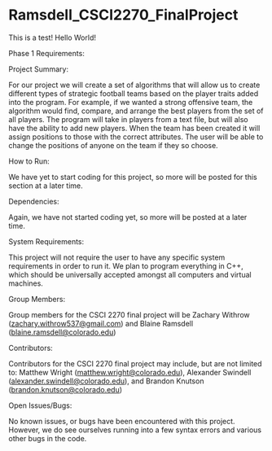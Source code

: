 # Ramsdell_CSCI2270_FinalProject
This is a test! Hello World! 

Phase 1 Requirements:

Project Summary:

For our project we will create a set of algorithms that will allow us to create different types of strategic football teams based on the player traits added into the program. For example, if we wanted a strong offensive team, the algorithm would find, compare, and arrange the best players from the set of all players. The program will take in players from a text file, but will also have the ability to add new players. When the team has been created it will assign positions to those with the correct attributes. The user will be able to change the positions of anyone on the team if they so choose. 

How to Run:

We have yet to start coding for this project, so more will be posted for this section at a later time. 

Dependencies:

Again, we have not started coding yet, so more will be posted at a later time.

System Requirements:

This project will not require the user to have any specific system requirements in order to run it. We plan to program everything in C++, which should be universally accepted amongst all computers and virtual machines. 

Group Members:

Group members for the CSCI 2270 final project will be Zachary Withrow (zachary.withrow537@gmail.com) and Blaine Ramsdell (blaine.ramsdell@colorado.edu)

Contributors:

Contributors for the CSCI 2270 final project may include, but are not limited to:
Matthew Wright (matthew.wright@colorado.edu), 
Alexander Swindell (alexander.swindell@colorado.edu), and
Brandon Knutson (brandon.knutson@colorado.edu)

Open Issues/Bugs:

No known issues, or bugs have been encountered with this project. However, we do see ourselves running into a few syntax errors and various other bugs in the code. 
